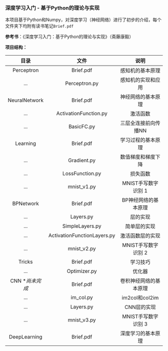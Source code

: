 ### 深度学习入门 - 基于Python的理论与实现

本项目基于Python和Numpy，对深度学习（神经网络）进行了初步的介绍，每个文件夹下均附有读书笔记`Brief.pdf`

**参考书**：《深度学习入门：基于Python的理论与实现》（斋藤康毅）

**项目结构：**

|      目录       |            文件             |          说明          |
| :-------------: | :-------------------------: | :--------------------: |
|   Perceptron    |          Brief.pdf          |    感知机的基本原理    |
|       ...       |        Perceptron.py        |   感知机的实现和应用   |
|  NeuralNetwork  |          Brief.pdf          |   神经网络的基本原理   |
|       ...       |    ActivationFunction.py    |        激活函数        |
|       ...       |         BasicFC.py          |  三层全连接前向传播NN  |
|    Learning     |          Brief.pdf          |   学习过程的基本原理   |
|       ...       |         Gradient.py         |   数值梯度和梯度下降   |
|       ...       |       LossFunction.py       |        损失函数        |
|       ...       |         mnist_v1.py         |  MNIST手写数字识别 1   |
|    BPNetwork    |          Brief.pdf          |  BP神经网络的基本原理  |
|       ...       |          Layers.py          |        层的实现        |
|       ...       |       SimpleLayers.py       |      简单层的实现      |
|       ...       | ActivationFunctionLayers.py |    激活函数层的实现    |
|       ...       |         mnist_v2.py         |  MNIST手写数字识别 2   |
|     Tricks      |          Brief.pdf          |        学习技巧        |
|       ...       |        Optimizer.py         |         优化器         |
| CNN **尚未完成* |          Brief.pdf          | 卷积神经网络的基本原理 |
|       ...       |          im_col.py          |     im2col和col2im     |
|       ...       |          Layers.py          |      CNN层的实现       |
|       ...       |         mnist_v3.py         |  MNIST手写数字识别 3   |
|  DeepLearning   |          Brief.pdf          |   深度学习的基本原理   |

